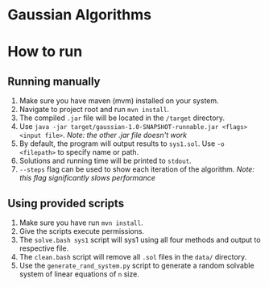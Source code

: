 # Gaussian Algorithms

# How to run

## Running manually

1. Make sure you have maven (mvm) installed on your system.
2. Navigate to project root and run `mvn install`.
3. The compiled `.jar` file will be located in the `/target` directory.
4. Use `java -jar target/gaussian-1.0-SNAPSHOT-runnable.jar <flags> <input file>`. *Note: the other .jar file doesn't work*
5. By default, the program will output results to `sys1.sol`. Use `-o <filepath>` to specify name or path.
6. Solutions and running time will be printed to `stdout`.
7. `--steps` flag can be used to show each iteration of the algorithm. *Note: this flag significantly slows performance*

## Using provided scripts

1. Make sure you have run `mvn install`.
2. Give the scripts execute permissions.
3. The `solve.bash sys1` script will sys1 using all four methods and output to respective file.
4. The `clean.bash` script will remove all `.sol` files in the `data/` directory.
5. Use the `generate_rand_system.py` script to generate a random solvable system of linear equations of `n` size.